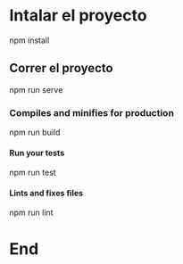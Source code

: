 # Intalar el proyecto 

npm install


## Correr el proyecto 

npm run serve


### Compiles and minifies for production

npm run build


#### Run your tests

npm run test


#### Lints and fixes files

npm run lint

# End
